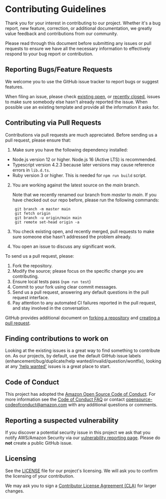 # Contributing Guidelines

Thank you for your interest in contributing to our project. Whether it's a bug report, new feature, correction, or additional
documentation, we greatly value feedback and contributions from our community.

Please read through this document before submitting any issues or pull requests to ensure we have all the necessary
information to effectively respond to your bug report or contribution.


## Reporting Bugs/Feature Requests

We welcome you to use the GitHub issue tracker to report bugs or suggest features.

When filing an issue, please check [existing open](https://github.com/aws/amazon-chime-sdk-js/issues), or [recently closed](https://github.com/aws/amazon-chime-sdk-js/issues?utf8=%E2%9C%93&q=is%3Aissue%20is%3Aclosed%20), issues to make sure somebody else hasn't already
reported the issue. When possible use an existing template and provide all the information it asks for.

## Contributing via Pull Requests

Contributions via pull requests are much appreciated. Before sending us a pull request, please ensure that:

1. Make sure you have the following dependency installed:
- Node.js version 12 or higher. Node.js 16 (Active LTS) is recommended.
- Typescript version 4.2.3 because later versions may cause reference errors in `lib.d.ts`.
- Ruby version 3 or higher. This is needed for `npm run build` script.

2. You are working against the latest source on the *main* branch.
   
   Note that we recently renamed our branch from *master* to *main*. If you have checked out our repo before, please run the following commands:

   ```
    git branch -m master main
    git fetch origin
    git branch -u origin/main main
    git remote set-head origin -a
   ```
2. You check existing open, and recently merged, pull requests to make sure someone else hasn't addressed the problem already.
3. You open an issue to discuss any significant work.

To send us a pull request, please:

1. Fork the repository.
2. Modify the source; please focus on the specific change you are contributing.
3. Ensure local tests pass (`npm run test`)
4. Commit to your fork using clear commit messages.
5. Send us a pull request, answering any default questions in the pull request interface.
6. Pay attention to any automated CI failures reported in the pull request, and stay involved in the conversation.

GitHub provides additional document on [forking a repository](https://help.github.com/articles/fork-a-repo/) and
[creating a pull request](https://help.github.com/articles/creating-a-pull-request/).


## Finding contributions to work on

Looking at the existing issues is a great way to find something to contribute on. As our projects, by default, use the default GitHub issue labels (enhancement/bug/duplicate/help wanted/invalid/question/wontfix), looking at any ['help wanted'](https://github.com/aws/amazon-chime-sdk-js/labels/help%20wanted) issues is a great place to start.


## Code of Conduct
This project has adopted the [Amazon Open Source Code of Conduct](https://aws.github.io/code-of-conduct).
For more information see the [Code of Conduct FAQ](https://aws.github.io/code-of-conduct-faq) or contact
opensource-codeofconduct@amazon.com with any additional questions or comments.


## Reporting a suspected vulnerability

If you discover a potential security issue in this project we ask that you notify AWS/Amazon Security via our [vulnerability reporting page](http://aws.amazon.com/security/vulnerability-reporting/). Please do **not** create a public GitHub issue.


## Licensing

See the [LICENSE](https://github.com/aws/amazon-chime-sdk-js/blob/master/LICENSE) file for our project's licensing. We will ask you to confirm the licensing of your contribution.

We may ask you to sign a [Contributor License Agreement (CLA)](http://en.wikipedia.org/wiki/Contributor_License_Agreement) for larger changes.
